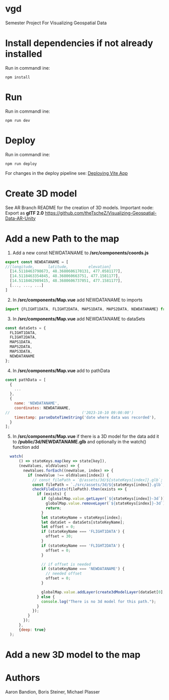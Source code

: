 # vgd
Semester Project For Visualizing Geospatial Data

# Install dependencies if not already installed
Run in commandl ine:
```
npm install
```

# Run
Run in commandl ine:
```
npm run dev
```

# Deploy
Run in commandl ine:
```
npm run deploy
```
For changes in the deploy pipeline see:
[Deploying Vite App](https://medium.com/@aishwaryaparab1/deploying-vite-deploying-vite-app-to-github-pages-166fff40ffd3)

# Create 3D model
See AR Branch README for the creation of 3D models. Important node: Export as **glTF 2.0**
<https://github.com/theTscheZ/Visualizing-Geospatial-Data-AR-Unity>

# Add a new Path to the map
1. Add a new const NEWDATANAME to **/src/components/coords.js**
```javascript
export const NEWDATANAME = [
//[longitude,      latitude,         elevation]
  [14.5118463798673, 48.3680606170131, 477.0581177],
  [14.5118463354845, 48.368060663751, 477.1581177],
  [14.5118462989415, 48.3680606737051, 477.1581177],
  [..., ..., ...]
]
```
2. In **/src/components/Map.vue** add NEWDATANAME to imports
```javascript
import {FLIGHT1DATA, FLIGHT2DATA, MAPS1DATA, MAPS2DATA, NEWDATANAME} from './coords.js';
```
3. In **/src/components/Map.vue** add NEWDATANAME to dataSets
```javascript
const dataSets = {
  FLIGHT1DATA,
  FLIGHT2DATA,
  MAPS1DATA,
  MAPS2DATA,
  MAPS3DATA,
  NEWDATANAME
};
```
4. In **/src/components/Map.vue** add to pathData
```javascript
const pathData = [
  {
    ...
  },
  {
    name: 'NEWDATANAME',
    coordinates: NEWDATANAME,
//                                ('2023-10-10 09:00:00')
    timestamp: parseDateTimeString('date where data was recorded'),
  }
];
```
5. In **/src/components/Map.vue** if there is a 3D model for the data add it to **/public/3d/NEWDATANAME.glb** and optionally in the watch() function add 
```javascript
  watch(
      () => stateKeys.map(key => state[key]),
      (newValues, oldValues) => {
        newValues.forEach((newValue, index) => {
          if (newValue !== oldValues[index]) {
            // const filePath = `@/assets/3d/${stateKeys[index]}.glb`;
            const filePath = `./src/assets/3d/${stateKeys[index]}.glb`;
            checkFileExists(filePath).then(exists => {
              if (exists) {
                if (globalMap.value.getLayer(`${stateKeys[index]}-3d`)) {
                  globalMap.value.removeLayer(`${stateKeys[index]}-3d`);
                  return;
                }
                let stateKeyName = stateKeys[index];
                let dataSet = dataSets[stateKeyName];
                let offset = 0;
                if (stateKeyName === 'FLIGHT1DATA') {
                  offset = 30;
                }
                if (stateKeyName === 'FLIGHT2DATA') {
                  offset = 0;
                }

                // if offset is needed
                if (stateKeyName === 'NEWDATANAME') {
                  // needed offset
                  offset = 0;
                }

                globalMap.value.addLayer(create3dModelLayer(dataSet[0], globalMap.value.queryTerrainElevation(dataSet[0]) + offset, [Math.PI / 2, 0, 0], `${filePath}`, `${stateKeys[index]}-3d`), 'waterway-label');
              } else {
                console.log("There is no 3d model for this path.");
              }
            });
          }
        });
      },
      {deep: true}
  );
```

# Add a new 3D model to the map

# Authors
Aaron Bandion, Boris Steiner, Michael Plasser
